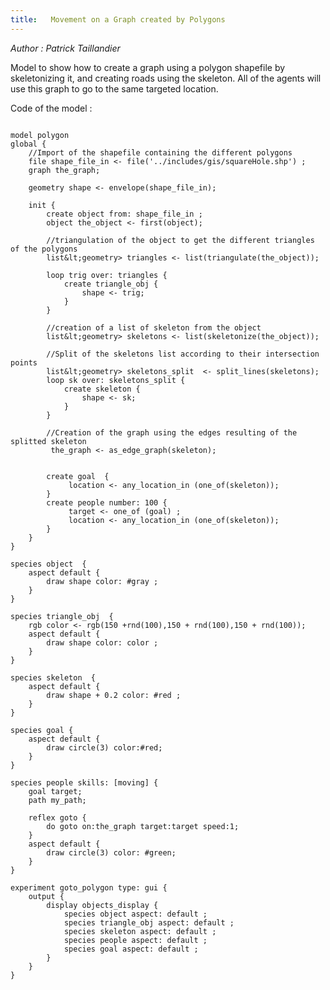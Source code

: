 ```yaml
---
title:   Movement on a Graph created by Polygons
---
```


[//]: # (keyword|operator_triangulate)
[//]: # (keyword|operator_skeletonize)
[//]: # (keyword|operator_split_lines)
[//]: # (keyword|type_path)
[//]: # (keyword|concept_graph)
[//]: # (keyword|concept_agent_movement)
[//]: # (keyword|concept_shapefile)
[//]: # (keyword|concept_skill)
[//]: # (keyword|concept_shortest_path)


_Author :  Patrick Taillandier_

Model to show how to create a graph using a polygon shapefile by skeletonizing it, and creating roads using the skeleton. All of the agents will use this graph to go to the same targeted location.


Code of the model : 

```

model polygon
global {
	//Import of the shapefile containing the different polygons
	file shape_file_in <- file('../includes/gis/squareHole.shp') ;
	graph the_graph;
	
	geometry shape <- envelope(shape_file_in);
	
	init {    
		create object from: shape_file_in ;
		object the_object <- first(object);
		
		//triangulation of the object to get the different triangles of the polygons
		list&lt;geometry> triangles <- list(triangulate(the_object));
		
		loop trig over: triangles {
			create triangle_obj {
				shape <- trig;
			}
		}
		
		//creation of a list of skeleton from the object 
		list&lt;geometry> skeletons <- list(skeletonize(the_object));
		
		//Split of the skeletons list according to their intersection points
		list&lt;geometry> skeletons_split  <- split_lines(skeletons);
		loop sk over: skeletons_split {
			create skeleton {
				shape <- sk;
			}
		}
		
		//Creation of the graph using the edges resulting of the splitted skeleton
		 the_graph <- as_edge_graph(skeleton);
		 
		 
		create goal  {
			 location <- any_location_in (one_of(skeleton)); 
		}
		create people number: 100 {
			 target <- one_of (goal) ; 
			 location <- any_location_in (one_of(skeleton));
		} 
	}
}

species object  {
	aspect default {
		draw shape color: #gray ;
	}
}

species triangle_obj  {
	rgb color <- rgb(150 +rnd(100),150 + rnd(100),150 + rnd(100));
	aspect default {
		draw shape color: color ; 
	}
}

species skeleton  {
	aspect default {
		draw shape + 0.2 color: #red ;
	}
}
	
species goal {
	aspect default {
		draw circle(3) color:#red;
	}
}

species people skills: [moving] {
	goal target;
	path my_path; 
	
	reflex goto {
		do goto on:the_graph target:target speed:1;
	}
	aspect default {
		draw circle(3) color: #green;
	}
}

experiment goto_polygon type: gui {
	output {
		display objects_display {
			species object aspect: default ;
			species triangle_obj aspect: default ;
			species skeleton aspect: default ;
			species people aspect: default ;
			species goal aspect: default ;
		}
	}
}

```
